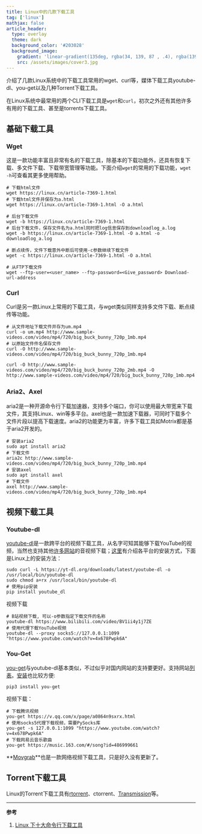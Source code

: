 ```yaml
---
title: Linux中的几款下载工具
tag: ['linux']
mathjax: false
article_header:
  type: overlay
  theme: dark
  background_color: '#203028'
  background_image:
    gradient: 'linear-gradient(135deg, rgba(34, 139, 87 , .4), rgba(139, 34, 139, .4))'
    src: /assets/images/cover3.jpg
---
```


介绍了几款Linux系统中的下载工具常用的wget、curl等，媒体下载工具youtube-dl、you-get以及几种Torrent下载工具。

<!--more-->
在Linux系统中最常用的两个CLI下载工具是`wget`和`curl`，初次之外还有其他许多有用的下载工具、甚至是torrents下载工具。

## 基础下载工具
### Wget

这是一款功能丰富且非常有名的下载工具，除基本的下载功能外，还具有恢复下载、多文件下载、下载带宽管理等功能。下面介绍`wget`的常用的下载功能，`wget -h`可查看其更多使用帮助。
```shell
# 下载html文件
wget https://linux.cn/article-7369-1.html
# 下载html文件并保存为a.html
wget https://linux.cn/article-7369-1.html -O a.html

# 后台下载文件
wget -b https://linux.cn/article-7369-1.html 
# 后台下载文件，保存文件名为a.html同时把log信息保存到downloadlog_a.log
wget -b https://linux.cn/article-7369-1.html -O a.html -o downloadlog_a.log

# 断点续传，文件下载意外中断后可使用-c参数继续下载文件
wget -c https://linux.cn/article-7369-1.html -O a.html

# 从FTP下载文件
wget --ftp-user=<user_name> --ftp-password=<Give_password> Download-url-address 
```

###  Curl

Curl是另一款Linux上常用的下载工具，与wget类似同样支持多文件下载、断点续传等功能。
```shell
# 从文件地址下载文件并存为um.mp4
curl -o um.mp4 http://www.sample-videos.com/video/mp4/720/big_buck_bunny_720p_1mb.mp4
# 以原始文件件名保存文件
curl -O http://www.sample-videos.com/video/mp4/720/big_buck_bunny_720p_1mb.mp4 

curl -O http://www.sample-videos.com/video/mp4/720/big_buck_bunny_720p_2mb.mp4 -O http://www.sample-videos.com/video/mp4/720/big_buck_bunny_720p_1mb.mp4
```

### Aria2、Axel

aria2是一种开源命令行下载加速器，支持多个端口，你可以使用最大带宽来下载文件，其支持Linux、win等多平台。axel也是一款加速下载器，可同时下载多个文件片段以提高下载速度。aria2的功能更为丰富，许多下载工具如Motrix都是基于aria2开发的。

```shell
# 安装aria2
sudo apt install aria2
# 下载文件
aria2c http://www.sample-videos.com/video/mp4/720/big_buck_bunny_720p_1mb.mp4 
# 安装axel
sudo apt install axel
# 下载文件
axel http://www.sample-videos.com/video/mp4/720/big_buck_bunny_720p_1mb.mp4
```

## 视频下载工具

### Youtube-dl

[youtube-dl](https://ytdl-org.github.io/youtube-dl/index.html)是一款跨平台的视频下载工具，从名字可知其能够下载YouTube的视频，当然也支持其他[许多网站](https://github.com/ytdl-org/youtube-dl/tree/master/youtube_dl/extractor)的音视频下载；[这里](https://github.com/ytdl-org/youtube-dl/blob/master/README.md#installation)有介绍各平台的安装方式，下面是Linux上的安装方法：

```shell
sudo curl -L https://yt-dl.org/downloads/latest/youtube-dl -o /usr/local/bin/youtube-dl
sudo chmod a+rx /usr/local/bin/youtube-dl
# 使用pip安装
pip install youtube_dl
```

视频下载

```shell
# B站视频下载, 可以-o参数指定下载文件的名称
youtube-dl https://www.bilibili.com/video/BV1ii4y1j7ZE
# 使用代理下载YouTube视频
youtube-dl --proxy socks5://127.0.0.1:1099 "https://www.youtube.com/watch?v=4x678Pwpk6A"
```

### You-Get

[you-get](https://github.com/soimort/you-get)与youtube-dl基本类似，不过似乎对国内网站的支持要更好。支持网站[列表](https://you-get.org/#supported-sites)。[安装](https://github.com/soimort/you-get#installation)也比较方便:

```shell
pip3 install you-get
```

视频下载：

```shell
# 下载腾讯视频
you-get https://v.qq.com/x/page/a0864n9sxrx.html
# 使用socks5代理下载视频，需要PySocks库
you-get -s 127.0.0.1:1099 "https://www.youtube.com/watch?v=4x678Pwpk6A"
# 下载网易云音乐歌曲
you-get https://music.163.com/#/song?id=486999661
```
**[Movgrab](https://github.com/ColumPaget/Movgrab)**也是一款网络视频下载工具，只是好久没有更新了。

## Torrent下载工具
Linux的Torrent下载工具有[rtorrent](https://github.com/rakshasa/rtorrent)、ctorrent、[Transmission](https://transmissionbt.com/)等。

---

**参考**

1. [Linux 下十大命令行下载工具](https://linux.cn/article-7369-1.html)
